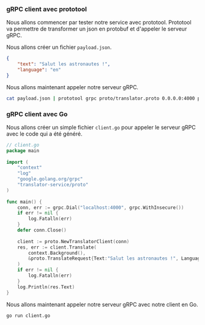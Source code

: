 ### gRPC client avec prototool

Nous allons commencer par tester notre service avec prototool.
Prototool va permettre de transformer un json en protobuf et d'appeler le serveur gRPC.

Nous allons créer un fichier `payload.json`.
```json
{
    "text": "Salut les astronautes !",
    "language": "en"
}
```
Nous allons maintenant appeler notre serveur gRPC.
```bash
cat payload.json | prototool grpc proto/translator.proto 0.0.0.0:4000 proto.Translator/Translate - 
```

### gRPC client avec Go

Nous allons créer un simple fichier `client.go` pour appeler le serveur gRPC avec le code qui a été généré.

```go
// client.go
package main  
  
import (  
    "context"
    "log"
    "google.golang.org/grpc"
    "translator-service/proto"
)
  
func main() {  
    conn, err := grpc.Dial("localhost:4000", grpc.WithInsecure())  
    if err != nil {  
        log.Fatalln(err)  
    }
    defer conn.Close()  
    
    client := proto.NewTranslatorClient(conn)  
    res, err := client.Translate(  
        context.Background(),  
        &proto.TranslateRequest{Text:"Salut les astronautes !", Language: proto.Language_en},  
    )
    if err != nil {  
        log.Fatalln(err) 
    }
    log.Println(res.Text)
}
```
Nous allons maintenant appeler notre serveur gRPC avec notre client en Go.
```bash
go run client.go
```
